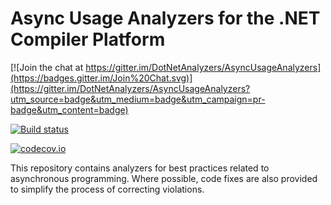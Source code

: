 # Async Usage Analyzers for the .NET Compiler Platform

[![Join the chat at https://gitter.im/DotNetAnalyzers/AsyncUsageAnalyzers](https://badges.gitter.im/Join%20Chat.svg)](https://gitter.im/DotNetAnalyzers/AsyncUsageAnalyzers?utm_source=badge&utm_medium=badge&utm_campaign=pr-badge&utm_content=badge)

[![Build status](https://ci.appveyor.com/api/projects/status/0f0w76hunsj3es8p/branch/master?svg=true)](https://ci.appveyor.com/project/sharwell/asyncusageanalyzers/branch/master)

[![codecov.io](https://codecov.io/github/DotNetAnalyzers/AsyncUsageAnalyzers/coverage.svg?branch=master)](https://codecov.io/github/DotNetAnalyzers/AsyncUsageAnalyzers?branch=master)

This repository contains analyzers for best practices related to asynchronous programming. Where possible, code fixes are also provided to simplify the process of correcting violations.
